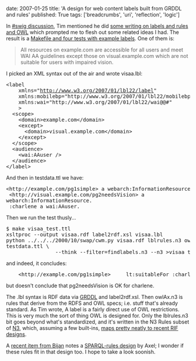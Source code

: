 date: 2007-01-25
title: 'A design for web content labels built from GRDDL and rules'
published: True
tags: ['breadcrumbs', 'uri', 'reflection', 'logic']

<p>In <a href="http://chatlogs.planetrdf.com/swig/2007-01-22.html#T19-44-45">#swig discussion</a>, Tim mentioned he did <a href="http://www.w3.org/DesignIssues/TagLabel">some writing on labels and rules and OWL</a> which prompted me to flesh out some related ideas I had. The result is a <a href="http://www.w3.org/2007/01/lbl22/">Makefile and four tests with example labels</a>. One of them is:</p><blockquote> <p>All resources on example.com are accessible for all users and meet WAI AA guidelines except those on visual.example.com which are not suitable for users with impaired vision.</p> </blockquote>  <p>I picked an XML syntax out of the air and wrote visaa.lbl:  </p><pre>&lt;label<br />    xmlns=&quot;<a href="http://www.w3.org/2007/01/lbl22/label">http://www.w3.org/2007/01/lbl22/label</a>&quot;<br />    xmlns:mobilebp=&quot;http://www.w3.org/2007/01/lbl22/mobilebp@@#&quot;<br />    xmlns:wai=&quot;http://www.w3.org/2007/01/lbl22/wai@@#&quot;<br />    &gt;<br />  &lt;scope&gt;<br />    &lt;domain&gt;example.com&lt;/domain&gt;<br />    &lt;except&gt;<br />      &lt;domain&gt;visual.example.com&lt;/domain&gt;<br />    &lt;/except&gt;<br />  &lt;/scope&gt;<br />  &lt;audience&gt;<br />    &lt;wai:AAuser /&gt;<br />  &lt;/audience&gt;<br />&lt;/label&gt;<br /></pre>  <p>And then in testdata.ttl we have:  </p><pre>&lt;http://example.com/pg1simple&gt; a webarch:InformationResource.<br /> &lt;http://visual.example.com/pg2needsVision&gt; a<br />webarch:InformationResource.<br /> :charlene a wai:AAuser.<br /></pre>  <p>Then we run the test thusly...</p>  <pre>$ make visaa_test.ttl<br />xsltproc --output visaa.rdf label2rdf.xsl visaa.lbl<br />python ../../../2000/10/swap/cwm.py visaa.rdf lblrules.n3 owlAx.n3<br />testdata.ttl \<br />                --think --filter=findlabels.n3 --n3 &gt;visaa_test.ttl<br /></pre>  <p>and indeed, it concludes: </p><pre>    &lt;http://example.com/pg1simple&gt;     lt:suitableFor :charlene .<br /></pre>  <p>but doesn&#39;t conclude that pg2needsVision is OK for charlene.</p>    <p>The .lbl syntax is RDF data via <a href="http://www.w3.org/2003/g/data-view">GRDDL</a> and label2rdf.xsl. Then owlAx.n3 is rules that derive from the RDFS and OWL specs; i.e. stuff that&#39;s already standard. As Tim wrote, A label is a fairly direct use of OWL restrictions. This is very much the sort of thing OWL is designed for. Only the lblrules.n3 bit goes beyond what&#39;s standardized, and it&#39;s written in the N3 Rules subset of <a href="http://www.w3.org/DesignIssues/Notation3">N3</a>, which, assuming a few built-ins, <a href="http://lists.w3.org/Archives/Public/public-rif-wg/2006Sep/0071">maps pretty neatly to recent RIF designs</a>.</p><p>A <a href="http://clarkparsia.com/weblog/2007/01/21/snow-sparql-and-soemthingelsethatbeginswiths/">recent item from Bijan</a> notes a <a href="http://platon.escet.urjc.es/~axel/publications/GIA-TR-2006-11-28.pdf">SPARQL-rules design</a> by Axel; I wonder if these rules fit in that design too. I hope to take a look soonish.  </p>  
